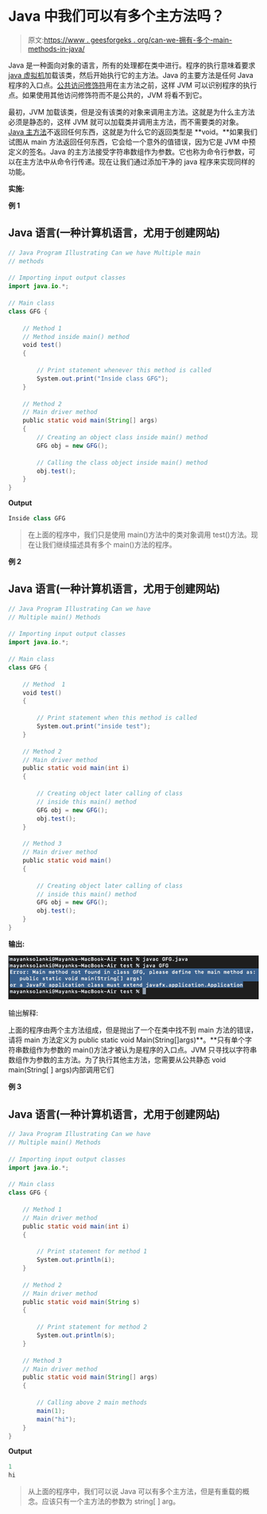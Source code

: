 # Java 中我们可以有多个主方法吗？

> 原文:[https://www . geesforgeks . org/can-we-拥有-多个-main-methods-in-java/](https://www.geeksforgeeks.org/can-we-have-multiple-main-methods-in-java/)

Java 是一种面向对象的语言，所有的处理都在类中进行。程序的执行意味着要求 [java 虚拟机](https://www.geeksforgeeks.org/jvm-works-jvm-architecture/)加载该类，然后开始执行它的主方法。Java 的主要方法是任何 Java 程序的入口点。[公共访问修饰符](https://www.geeksforgeeks.org/access-modifiers-java/)用在主方法之前，这样 JVM 可以识别程序的执行点。如果使用其他访问修饰符而不是公共的，JVM 将看不到它。

最初，JVM 加载该类，但是没有该类的对象来调用主方法。这就是为什么主方法必须是静态的，这样 JVM 就可以加载类并调用主方法，而不需要类的对象。 [Java 主方法](https://www.geeksforgeeks.org/understanding-public-static-void-mainstring-args-in-java/)不返回任何东西，这就是为什么它的返回类型是 **void。**如果我们试图从 main 方法返回任何东西，它会给一个意外的值错误，因为它是 JVM 中预定义的签名。Java 的主方法接受字符串数组作为参数。它也称为命令行参数，可以在主方法中从命令行传递。现在让我们通过添加干净的 java 程序来实现同样的功能。

**实施:**

**例 1**

## Java 语言(一种计算机语言，尤用于创建网站)

```java
// Java Program Illustrating Can we have Multiple main
// methods

// Importing input output classes
import java.io.*;

// Main class
class GFG {

    // Method 1
    // Method inside main() method
    void test()
    {

        // Print statement whenever this method is called
        System.out.print("Inside class GFG");
    }

    // Method 2
    // Main driver method
    public static void main(String[] args)
    {
        // Creating an object class inside main() method
        GFG obj = new GFG();

        // Calling the class object inside main() method
        obj.test();
    }
}
```

**Output**

```java
Inside class GFG
```

> 在上面的程序中，我们只是使用 main()方法中的类对象调用 test()方法。现在让我们继续描述具有多个 main()方法的程序。

**例 2**

## Java 语言(一种计算机语言，尤用于创建网站)

```java
// Java Program Illustrating Can we have
// Multiple main() Methods

// Importing input output classes
import java.io.*;

// Main class
class GFG {

    // Method  1
    void test()
    {

        // Print statement when this method is called
        System.out.print("inside test");
    }

    // Method 2
    // Main driver method
    public static void main(int i)
    {

        // Creating object later calling of class
        // inside this main() method
        GFG obj = new GFG();
        obj.test();
    }

    // Method 3
    // Main driver method
    public static void main()
    {

        // Creating object later calling of class
        // inside this main() method
        GFG obj = new GFG();
        obj.test();
    }
}
```

**输出:**

![](img/2189109e57c83a772ca1b01769ff926c.png)

输出解释:

上面的程序由两个主方法组成，但是抛出了一个在类中找不到 main 方法的错误，请将 main 方法定义为 public static void Main(String[]args)**。**只有单个字符串数组作为参数的 main()方法才被认为是程序的入口点。JVM 只寻找以字符串数组作为参数的主方法。为了执行其他主方法，您需要从公共静态 void main(String[ ] args)内部调用它们

**例 3**

## Java 语言(一种计算机语言，尤用于创建网站)

```java
// Java Program Illustrating Can we have
// Multiple main() Methods

// Importing input output classes
import java.io.*;

// Main class
class GFG {

    // Method 1
    // Main driver method
    public static void main(int i)
    {

        // Print statement for method 1
        System.out.println(i);
    }

    // Method 2
    // Main driver method
    public static void main(String s)
    {

        // Print statement for method 2
        System.out.println(s);
    }

    // Method 3
    // Main driver method
    public static void main(String[] args)
    {

        // Calling above 2 main methods
        main(1);
        main("hi");
    }
}
```

**Output**

```java
1
hi
```

> 从上面的程序中，我们可以说 Java 可以有多个主方法，但是有重载的概念。应该只有一个主方法的参数为 string[ ] arg。